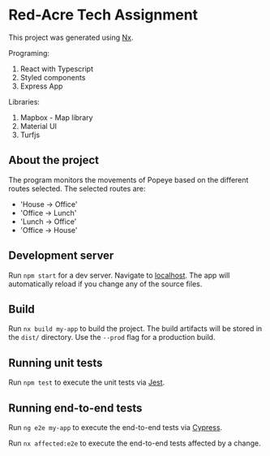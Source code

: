 # Red-Acre Tech Assignment

This project was generated using [Nx](https://nx.dev).

Programing:

1. React with Typescript
2. Styled components
3. Express App

Libraries:

1. Mapbox - Map library
2. Material UI
3. Turfjs

## About the project

The program monitors the movements of Popeye based on the different routes selected.
The selected routes are:

* 'House -> Office'
* 'Office -> Lunch'
* 'Lunch -> Office'
* 'Office -> House'

## Development server

Run `npm start` for a dev server. Navigate to [localhost](http://localhost:4200/). The app will automatically reload if you change any of the source files.

## Build

Run `nx build my-app` to build the project. The build artifacts will be stored in the `dist/` directory. Use the `--prod` flag for a production build.

## Running unit tests

Run `npm test` to execute the unit tests via [Jest](https://jestjs.io).

## Running end-to-end tests

Run `ng e2e my-app` to execute the end-to-end tests via [Cypress](https://www.cypress.io).

Run `nx affected:e2e` to execute the end-to-end tests affected by a change.
